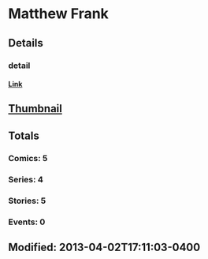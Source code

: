 # Matthew  Frank 
## Details
### detail
#### [Link](http://marvel.com/comics/creators/9082/matthew_frank?utm_campaign=apiRef&utm_source=225578a89fc76f3d20fbffda5d17a88d)
## [Thumbnail](http://i.annihil.us/u/prod/marvel/i/mg/b/40/image_not_available.jpg)
## Totals
### Comics: 5
### Series: 4
### Stories: 5
### Events: 0
## Modified: 2013-04-02T17:11:03-0400